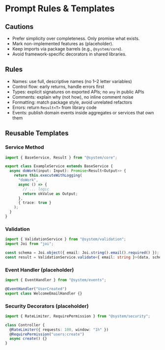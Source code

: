 # Prompt Rules & Templates

## Cautions

- Prefer simplicity over completeness. Only promise what exists.
- Mark non-implemented features as (placeholder).
- Keep imports via package barrels (e.g., `@system/core`).
- Avoid framework-specific decorators in shared libraries.

## Rules

- Names: use full, descriptive names (no 1–2 letter variables)
- Control flow: early returns, handle errors first
- Types: explicit signatures on exported APIs; no `any` in public APIs
- Comments: explain why (not how), no inline comment noise
- Formatting: match package style, avoid unrelated refactors
- Errors: return `Result<T>` from library code
- Events: publish domain events inside aggregates or services that own them

## Reusable Templates

### Service Method

```ts
import { BaseService, Result } from "@system/core";

export class ExampleService extends BaseService {
  async doWork(input: Input): Promise<Result<Output>> {
    return this.executeWithLogging(
      "doWork",
      async () => {
        // ... logic
        return okValue as Output;
      },
      { trace: true }
    );
  }
}
```

### Validation

```ts
import { ValidationService } from "@system/validation";
import Joi from "joi";

const schema = Joi.object({ email: Joi.string().email().required() });
const result = ValidationService.validate<{ email: string }>(data, schema);
```

### Event Handler (placeholder)

```ts
import { EventHandler } from "@system/events";

@EventHandler("UserCreated")
export class WelcomeEmailHandler {}
```

### Security Decorators (placeholder)

```ts
import { RateLimiter, RequirePermission } from "@system/security";

class Controller {
  @RateLimiter({ requests: 100, window: "1h" })
  @RequirePermission("users:create")
  async create() {}
}
```
